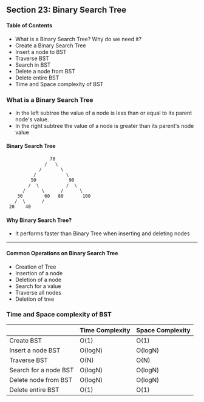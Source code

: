 ## Section 23: Binary Search Tree

#### Table of Contents
- What is a Binary Search Tree? Why do we need it?
- Create a Binary Search Tree
- Insert a node to BST
- Traverse BST
- Search in BST
- Delete a node from BST
- Delete entire BST
- Time and Space complexity of BST



### What is a Binary Search Tree
- In the left subtree the value of a node is less than or equal to its parent node's value.
- In the right subtree the value of a node is greater than its parent's node value


#### Binary Search Tree
```
                70
              /   \  
            /       \  
          /           \  
         50            90
        /  \          /  \ 
      /      \      /      \ 
    30        60   80       100
   /  \      / 
 20    40  
```


#### Why Binary Search Tree?
- It performs faster than Binary Tree when inserting and deleting nodes

--------------------------------------------------------------------------------

#### Common Operations on Binary Search Tree
- Creation of Tree
- Insertion of a node
- Deletion of a node
- Search for a value
- Traverse all nodes
- Deletion of tree


### Time and Space complexity of BST
|                       | Time Complexity | Space Complexity |
|-----------------------|-----------------|------------------|
| Create BST            | O(1)            | O(1)             |
| Insert a node BST     | O(logN)         | O(logN)          |
| Traverse BST          | O(N)            | O(N)             |
| Search for a node BST | O(logN)         | O(logN)          |
| Delete node from BST  | O(logN)         | O(logN)          |
| Delete entire BST     | O(1)            | O(1)             |